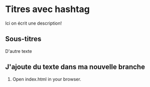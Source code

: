 # Titres avec hashtag

Ici on écrit une description!
## Sous-titres

D'autre texte

## J'ajoute du texte dans ma nouvelle branche
1. Open index.html in your browser.